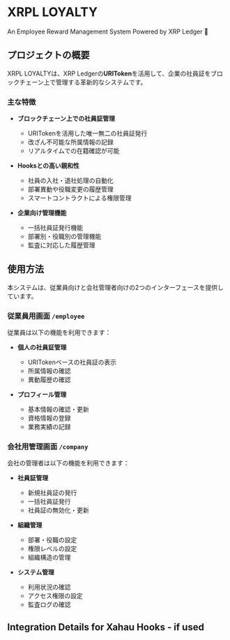 # XRPL LOYALTY

An Employee Reward Management System Powered by XRP Ledger 🎯

## プロジェクトの概要

XRPL LOYALTYは、XRP Ledgerの**URIToken**を活用して、企業の社員証をブロックチェーン上で管理する革新的なシステムです。

### 主な特徴

- **ブロックチェーン上での社員証管理**
  - URITokenを活用した唯一無二の社員証発行
  - 改ざん不可能な所属情報の記録
  - リアルタイムでの在籍確認が可能

- **Hooksとの高い親和性**
  - 社員の入社・退社処理の自動化
  - 部署異動や役職変更の履歴管理
  - スマートコントラクトによる権限管理

- **企業向け管理機能**
  - 一括社員証発行機能
  - 部署別・役職別の管理機能
  - 監査に対応した履歴管理

## 使用方法

本システムは、従業員向けと会社管理者向けの2つのインターフェースを提供しています。

### 従業員用画面 `/employee`

従業員は以下の機能を利用できます：

- **個人の社員証管理**
  - URITokenベースの社員証の表示
  - 所属情報の確認
  - 異動履歴の確認

- **プロフィール管理**
  - 基本情報の確認・更新
  - 資格情報の登録
  - 業務実績の記録

### 会社用管理画面 `/company`

会社の管理者は以下の機能を利用できます：

- **社員証管理**
  - 新規社員証の発行
  - 一括社員証発行
  - 社員証の無効化・更新

- **組織管理**
  - 部署・役職の設定
  - 権限レベルの設定
  - 組織構造の管理

- **システム管理**
  - 利用状況の確認
  - アクセス権限の設定
  - 監査ログの確認

## Integration Details for Xahau Hooks - if used
